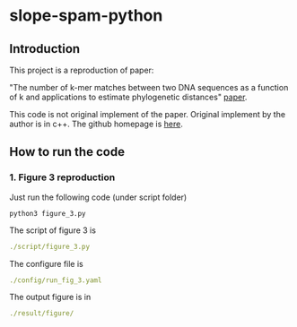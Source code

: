 # slope-spam-python

## Introduction
This project is a reproduction of paper: 

"The number of k-mer matches between two DNA sequences as a function of k and applications to estimate phylogenetic distances" [paper](https://journals.plos.org/plosone/article?id=10.1371/journal.pone.0228070).

This code is not original implement of the paper. Original implement by the author is in c++. The github homepage is [here](https://github.com/burkhard-morgenstern/Slope-SpaM).

## How to run the code
### 1. Figure 3 reproduction
Just run the following code (under script folder)
```shell
python3 figure_3.py
```

The script of figure 3 is 
```yaml
./script/figure_3.py
```

The configure file is
```yaml
./config/run_fig_3.yaml
```

The output figure is in
```yaml
./result/figure/
```